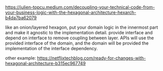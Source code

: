 https://julien-topcu.medium.com/decoupling-your-technical-code-from-your-business-logic-with-the-hexagonal-architecture-hexarch-b4da7ba62079

like an onion/layered hexagon, put your domain logic in the innermost part and make it agnostic to the implementation detail.
provide interface and depend on interface to remove coupling between layer.
APIs will use the provided interface of the domain, and the domain will be provided the implementation of the interface dependency.

other example:
https://netflixtechblog.com/ready-for-changes-with-hexagonal-architecture-b315ec967749

